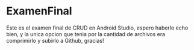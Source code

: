 # ExamenFinal
Este es el examen final de CRUD en Android Studio, espero haberlo echo bien, y la unica opcion que tenia por la cantidad de archivos era comprimirlo y subirlo a Github, gracias!
